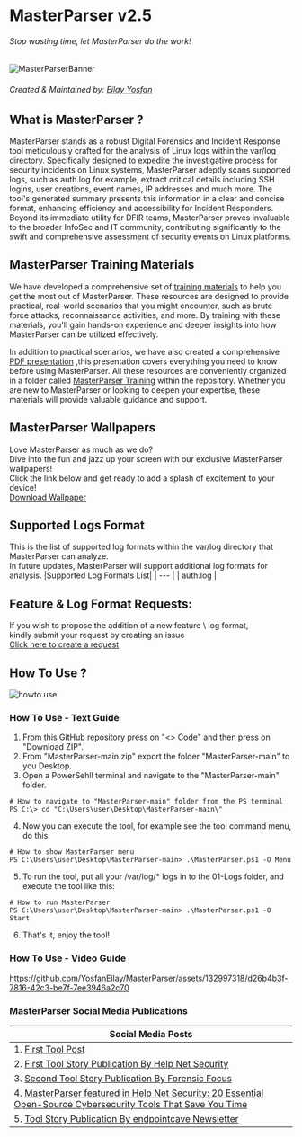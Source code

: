 # MasterParser v2.5
###### Stop wasting time, let MasterParser do the work!
![MasterParserBanner](https://github.com/YosfanEilay/MasterParser/assets/132997318/c6cbcc3f-e966-4329-aec0-c6fe8bc80bb2)
###### Created & Maintained by: [Eilay Yosfan](https://github.com/YosfanEilay#-eilay-yosfan)

## What is MasterParser ?
MasterParser stands as a robust Digital Forensics and Incident Response tool meticulously crafted for the analysis of Linux logs within the var/log directory.
Specifically designed to expedite the investigative process for security incidents on Linux systems, MasterParser adeptly scans supported logs, such as auth.log for example,
extract critical details including SSH logins, user creations, event names, IP addresses and much more. The tool's generated summary presents this information in a clear
and concise format, enhancing efficiency and accessibility for Incident Responders. Beyond its immediate utility for DFIR teams, MasterParser proves invaluable to
the broader InfoSec and IT community, contributing significantly to the swift and comprehensive assessment of security events on Linux platforms.

## MasterParser Training Materials
We have developed a comprehensive set of [training materials](https://github.com/securityjoes/MasterParser/tree/main/MasterParser%20Training/02%20-%20Exercises%20and%20Scenarios%20to%20investigate)
to help you get the most out of MasterParser. These resources are designed to provide practical, real-world scenarios that you might encounter, such as brute force attacks,
reconnaissance activities, and more. By training with these materials, you'll gain hands-on experience and deeper insights into how MasterParser can be utilized effectively.

In addition to practical scenarios, we have also created a comprehensive [PDF presentation](https://github.com/securityjoes/MasterParser/tree/main/MasterParser%20Training/01%20-%20MasterParser%20Presentation)
,this presentation covers everything you need to know before using MasterParser. All these resources are conveniently organized in a folder called [MasterParser Training](https://github.com/securityjoes/MasterParser/tree/main/MasterParser%20Training) within the repository. Whether you are new to MasterParser or looking to deepen your expertise, these materials will provide valuable guidance and support.

## MasterParser Wallpapers
Love MasterParser as much as we do? </br>
Dive into the fun and jazz up your screen with our exclusive MasterParser wallpapers! </br>
Click the link below and get ready to add a splash of excitement to your device! </br>
[Download Wallpaper](https://postimg.cc/gallery/70SrXcf)

## Supported Logs Format
This is the list of supported log formats within the var/log directory that MasterParser can analyze. </br>
In future updates, MasterParser will support additional log formats for analysis.
|Supported Log Formats List|
| --- |
| auth.log |

## Feature & Log Format Requests:
If you wish to propose the addition of a new feature \ log format, </br>
kindly submit your request by creating an issue </br>
[Click here to create a request](https://github.com/YosfanEilay/MasterParser/issues/new)

## How To Use ?
![howto use](https://github.com/YosfanEilay/AuthLogParser/assets/132997318/2d663c04-88a3-412b-aa5c-99ad48d45ba1)

### How To Use - Text Guide
1. From this GitHub repository press on "<> Code" and then press on "Download ZIP".
2. From "MasterParser-main.zip" export the folder "MasterParser-main" to you Desktop.
3. Open a PowerSehll terminal and navigate to the "MasterParser-main" folder.
```
# How to navigate to "MasterParser-main" folder from the PS terminal
PS C:\> cd "C:\Users\user\Desktop\MasterParser-main\"
```
4. Now you can execute the tool, for example see the tool command menu, do this:
```
# How to show MasterParser menu
PS C:\Users\user\Desktop\MasterParser-main> .\MasterParser.ps1 -O Menu
```
5. To run the tool, put all your /var/log/* logs in to the 01-Logs folder, and execute the tool like this:
```
# How to run MasterParser
PS C:\Users\user\Desktop\MasterParser-main> .\MasterParser.ps1 -O Start
```
6. That's it, enjoy the tool!

### How To Use - Video Guide
https://github.com/YosfanEilay/MasterParser/assets/132997318/d26b4b3f-7816-42c3-be7f-7ee3946a2c70

### MasterParser Social Media Publications
|Social Media Posts|
| --- |
| 1. [First Tool Post](https://www.linkedin.com/feed/update/urn:li:activity:7144214785243492352/) |
| 2. [First Tool Story Publication By Help Net Security](https://www.helpnetsecurity.com/2024/01/08/authlogparser-open-source-analyzing-linux-authentication-logs/) |
| 3. [Second Tool Story Publication By Forensic Focus](https://www.forensicfocus.com/interviews/eilay-yosfan-threat-researcher-security-joes/) |
| 4. [MasterParser featured in Help Net Security: 20 Essential Open-Source Cybersecurity Tools That Save You Time](https://www.helpnetsecurity.com/2024/03/25/essential-open-source-cybersecurity-tools/) |
| 5. [Tool Story Publication By endpointcave Newsletter](https://endpointcave.com/newsletter/newsletter-7-2024/0) |
